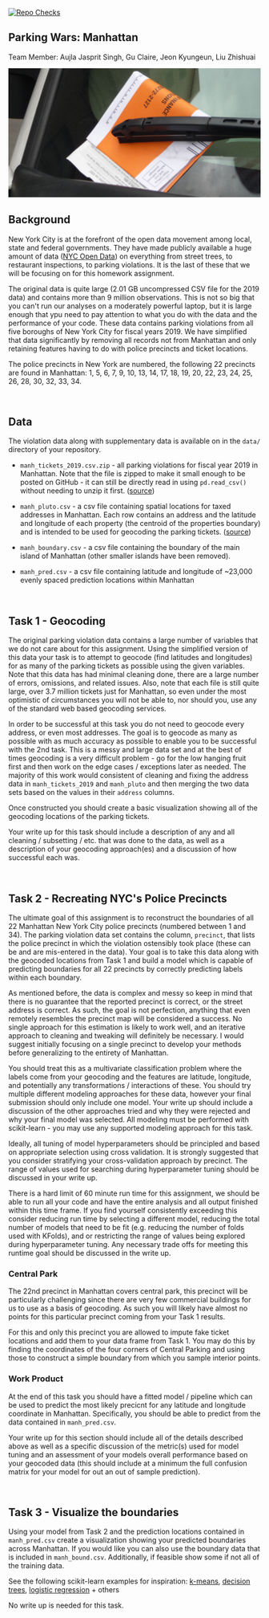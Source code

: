 [![Repo Checks](https://github.com/sta663-sp23/hw04_lab02_team01/workflows/Repo%20Checks/badge.svg)](https://github.com/sta663-sp23/hw04_lab02_team01/actions?query=workflow:%22Repo%20Checks%22)


Parking Wars: Manhattan
---



Team Member: Aujla Jasprit Singh, Gu Claire, Jeon Kyungeun, Liu Zhishuai


![ticket](nyc_parking_ticket.jpg?raw=true)

## Background

New York City is at the forefront of the open data movement among local, state and federal governments. They have made publicly available a huge amount of data ([NYC Open Data](https://nycopendata.socrata.com/)) on everything from street trees, to restaurant inspections, to parking violations. It is the last of these that we will be focusing on for this homework assignment. 

The original data is quite large (2.01 GB uncompressed CSV file for the 2019 data) and contains more than 9 million observations. This is not so big that you can't run our analyses on a moderately powerful laptop, but it is large enough that ypu need to pay attention to what you do with the data and the performance of your code. These data contains parking violations from all five boroughs of New York City for fiscal years 2019. We have simplified that data significantly by removing all records not from Manhattan and only retaining features having to do with police precincts and ticket locations.

The police precincts in New York are numbered, the following 22 precincts are found in Manhattan: 1, 5, 6, 7, 9, 10, 13, 14, 17, 18, 19, 20, 22, 23, 24, 25, 26, 28, 30, 32, 33, 34.

<br/>

## Data

The violation data along with supplementary data is available on in the `data/` directory of your repository. 

* `manh_tickets_2019.csv.zip` - all parking violations for fiscal year 2019 in Manhattan. Note that the file is zipped to make it small enough to be posted on GitHub - it can still be directly read in using `pd.read_csv()` without needing to unzip it first. 
([source](https://data.cityofnewyork.us/City-Government/Parking-Violations-Issued-Fiscal-Year-2019/faiq-9dfq))

* `manh_pluto.csv` - a csv file containing spatial locations for taxed addresses in Manhattan. Each row contains an address and the latitude and longitude of each property (the centroid of the properties boundary) and is intended to be used for geocoding the parking tickets. 
([source](http://www.nyc.gov/html/dcp/html/bytes/dwn_pluto_mappluto.shtml#mappluto))

* `manh_boundary.csv` - a csv file containing the boundary of the main island of Manhattan (other smaller islands have been removed). 

* `manh_pred.csv` - a csv file containing latitude and longitude of ~23,000 evenly spaced prediction locations within Manhattan

<br/>

## Task 1 - Geocoding

The original parking violation data contains a large number of variables that we do not care about for this assignment. Using the simplified version of this data your task is to attempt to geocode (find latitudes and longitudes) for as many of the parking tickets as possible using the given variables. Note that this data has had minimal cleaning done, there are a large number of errors, omissions, and related issues. Also, note that each file is still quite large, over 3.7 million tickets just for Manhattan, so even under the most optimistic of circumstances you will not be able to, nor should you, use any of the standard web based geocoding services.

In order to be successful at this task you do not need to geocode every address, or even most addresses. The goal is to geocode as many as possible with as much accuracy as possible to enable you to be successful with the 2nd task. This is a messy and large data set and at the best of times geocoding is a very difficult problem - go for the low hanging fruit first and then work on the edge cases / exceptions later as needed. The majority of this work would consistent of cleaning and fixing the address data in `manh_tickets_2019` and `manh_pluto` and then merging the two data sets based on the values in their `address` columns.

Once constructed you should create a basic visualization showing all of the geocoding locations of the parking tickets.

Your write up for this task should include a description of any and all cleaning / subsetting / etc. that was done to the data, as well as a description of your geocoding approach(es) and a discussion of how successful each was. 

<br/>

## Task 2 - Recreating NYC's Police Precincts

The ultimate goal of this assignment is to reconstruct the boundaries of all 22 Manhattan New York City police precincts (numbered between 1 and 34). The parking violation data set contains the column, `precinct`, that lists the police precinct in which the violation ostensibly took place (these can be and are mis-entered in the data). Your goal is to take this data along with the geocoded locations from Task 1 and build a model which is capable of predicting boundaries for all 22 precincts by correctly predicting labels within each boundary.

As mentioned before, the data is complex and messy so keep in mind that there is no guarantee that the reported precinct is correct, or the street address is correct. As such, the goal is not perfection, anything that even remotely resembles the precinct map will be considered a success. No single approach for this estimation is likely to work well, and an iterative approach to cleaning and tweaking will definitely be necessary. I would suggest initially focusing on a single precinct to develop your methods before generalizing to the entirety of Manhattan. 

You should treat this as a multivariate classification problem where the labels come from your geocoding and the features are latitude, longitude, and potentially any transformations / interactions of these. You should try multiple different modeling approaches for these data, however your final submission should only include one model. Your write up should include a discussion of the other approaches tried and why they were rejected and why your final model was selected. All modeling must be performed with scikit-learn - you may use any supported modeling approach for this task.

Ideally, all tuning of model hyperparameters should be principled and based on appropriate selection using cross validation. It is strongly suggested that you consider stratifying your cross-validation approach by precinct. The range of values used for searching during hyperparameter tuning should be discussed in your write up.

There is a hard limit of 60 minute run time for this assignment, we should be able to run all your code and have the entire analysis and all output finished within this time frame. If you find yourself consistently exceeding this consider reducing run time by selecting a different model, reducing the total number of models that need to be fit (e.g. reducing the number of folds used with KFolds), and or restricting the range of values being explored during hyperparameter tuning. Any necessary trade offs for meeting this runtime goal should be discussed in the write up.


### Central Park

The 22nd precinct in Manhattan covers central park, this precinct will be particularly challenging since there are very few commercial buildings for us to use as a basis of geocoding. As such you will likely have almost no points for this particular precinct coming from your Task 1 results. 

For this and only this precinct you are allowed to impute fake ticket locations and add them to your data frame from Task 1. You may do this by finding the coordinates of the four corners of Central Parking and using those to construct a simple boundary from which you sample interior points. 


### Work Product

At the end of this task you should have a fitted model / pipeline which can be used to predict the most likely precicnt for any latitude and longitude coordinate in Manhattan. Specifically, you should be able to predict from the data contained in `manh_pred.csv`.

Your write up for this section should include all of the details described above as well as a specific discussion of the metric(s) used for model tuning and an assessment of your models overall performance based on your geocoded data (this should include at a minimum the full confusion matrix for your model for out an out of sample prediction).

<br/>

## Task 3 - Visualize the boundaries

Using your model from Task 2 and the prediction locations contained in `manh_pred.csv` create a visualization showing your predicted boundaries across Manhattan. If you would like you can also use the boundary data that is included in `manh_bound.csv`. Additionally, if feasible show some if not all of the training data. 

See the following scikit-learn examples for inspiration: [k-means](https://scikit-learn.org/stable/auto_examples/cluster/plot_kmeans_digits.html#sphx-glr-auto-examples-cluster-plot-kmeans-digits-py), [decision trees](https://scikit-learn.org/stable/auto_examples/tree/plot_iris_dtc.html#sphx-glr-auto-examples-tree-plot-iris-dtc-py), [logistic regression](https://scikit-learn.org/stable/auto_examples/linear_model/plot_iris_logistic.html#sphx-glr-auto-examples-linear-model-plot-iris-logistic-py) + others

No write up is needed for this task.

<br/>

